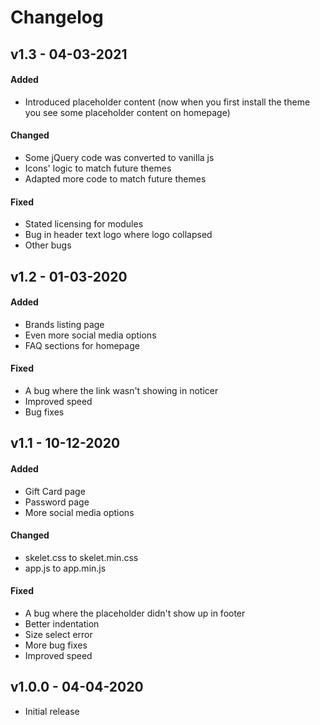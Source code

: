 # Changelog

## v1.3 - 04-03-2021
#### Added
- Introduced placeholder content (now when you first install the theme you see some placeholder content on homepage)


#### Changed
- Some jQuery code was converted to vanilla js
- Icons' logic to match future themes
- Adapted more code to match future themes


#### Fixed
- Stated licensing for modules
- Bug in header text logo where logo collapsed
- Other bugs


## v1.2 - 01-03-2020
#### Added
- Brands listing page
- Even more social media options
- FAQ sections for homepage


#### Fixed
- A bug where the link wasn't showing in noticer
- Improved speed
- Bug fixes


## v1.1 - 10-12-2020
#### Added
- Gift Card page
- Password page
- More social media options


#### Changed
- skelet.css to skelet.min.css
- app.js to app.min.js


#### Fixed
- A bug where the placeholder didn't show up in footer
- Better indentation
- Size select error
- More bug fixes
- Improved speed


## v1.0.0 - 04-04-2020
- Initial release
